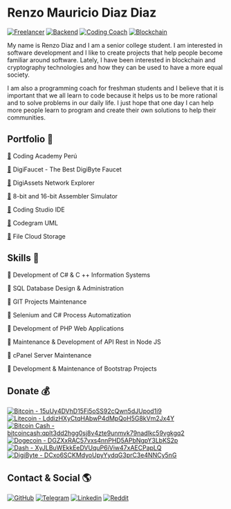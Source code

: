 # Renzo Mauricio Diaz Diaz

[![Freelancer](https://img.shields.io/badge/status-freelancer-green)](https://www.remadi.net/)
[![Backend](https://img.shields.io/badge/endpoint-backend-informational)](https://www.remadi.net/)
[![Coding Coach](https://img.shields.io/badge/ocupation-coding%20coach-yellow)](https://www.codingacademy.pe)
[![Blockchain](https://img.shields.io/badge/hobbie-blockchain-red)](https://digifaucet.org/)

My name is Renzo Diaz and I am a senior college student. I am interested in software development and I like to create projects that help people become familiar around software. Lately, I have been interested in blockchain and cryptography technologies and how they can be used to have a more equal society.

I am also a programming coach for freshman students and I believe that it is important that we all learn to code because it helps us to be more rational and to solve problems in our daily life. I just hope that one day I can help more people learn to program and create their own solutions to help their communities.

## Portfolio 💼

[🔗](https://www.youtube.com/c/CodingAcademyPer%C3%BA) Coding Academy Perú

[🔗](https://www.digifaucet.org/) DigiFaucet - The Best DigiByte Faucet

[🔗](https://digiassets.network/) DigiAssets Network Explorer

[🔗](https://github.com/RenzoDD/assembler-simulator) 8-bit and 16-bit Assembler Simulator

[🔗](https://github.com/RenzoDD/coding-studio) Coding Studio IDE

[🔗](https://github.com/RenzoDD/codegram) Codegram UML

[🔗](https://github.com/RenzoDD/file-cloud) File Cloud Storage

## Skills 💫

🔹 Development of C# & C ++ Information Systems

🔹 SQL Database Design & Administration

🔹 GIT Projects Maintenance

🔹 Selenium and C# Process Automatization

🔹 Development of PHP Web Applications

🔹 Maintenance & Development of API Rest in Node JS

🔹 cPanel Server Maintenance

🔹 Development & Maintenance of Bootstrap Projects

## Donate 💰

[![Bitcoin - 15uUy4DVhD15Fi5oSS92cQwn5dJUpod1i9](https://img.shields.io/badge/Bitcoin--blue?style=social&logo=bitcoin)](https://bitcoinblockexplorers.com/address/15uUy4DVhD15Fi5oSS92cQwn5dJUpod1i9)
[![Litecoin - LddizHXyCtqHAbwP4dMpQoH5G8kVm2Jx4Y](https://img.shields.io/badge/Litecoin--blue?style=social&logo=litecoin)](https://litecoinblockexplorer.net/address/LddizHXyCtqHAbwP4dMpQoH5G8kVm2Jx4Y)
[![Bitcoin Cash - bitcoincash:qplt3dd2hgg0sj8v4zte9unmvk79nadlkc59vgkgq2](https://img.shields.io/badge/Bitcoin%20Cash--blue?style=social&logo=bitcoincash)](https://bchblockexplorer.com/address/bitcoincash:qplt3dd2hgg0sj8v4zte9unmvk79nadlkc59vgkgq2)
[![Dogecoin - DGZXxRAC57vxs4nnPHD5APbNgpY3LbKS2p](https://img.shields.io/badge/Dogecoin--blue?style=social&logo=dogecoin)](https://dogeblocks.com/address/DGZXxRAC57vxs4nnPHD5APbNgpY3LbKS2p)
[![Dash - XyJLBuWEkkEeDVUquP6iViw47xAECPapLQ](https://img.shields.io/badge/Dash--blue?style=social&logo=dash)](dash:XyJLBuWEkkEeDVUquP6iViw47xAECPapLQ)
[![DigiByte - DCxo6SCKMdyoUpyYydqG3prC3e4NNCy5nG](https://img.shields.io/badge/DigiByte--blue?style=social&logo=bitcoinsv)](https://digibyteblockexplorer.com/address/DCxo6SCKMdyoUpyYydqG3prC3e4NNCy5nG)

## Contact & Social 🌎

[![GitHub](https://img.shields.io/badge/Follow-RenzoDD-blue?logo=github&style=social)](https://github.com/RenzoDD)
[![Telegram](https://img.shields.io/badge/Chat-RenzoDD-blue?logo=telegram&style=social)](https://t.me/RenzoDD)
[![Linkedin](https://img.shields.io/badge/Connect-Renzo%20Diaz-blue?logo=linkedin&style=social)](https://www.linkedin.com/in/renzo-diaz-diaz/)
[![Reddit](https://img.shields.io/badge/Follow-ObjectiveAct4720-blue?logo=reddit&style=social)](https://www.reddit.com/user/ObjectiveAct4720)